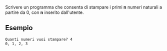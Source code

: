 Scrivere un programma che consenta di stampare i primi **n** numeri naturali a partire da 0, con **n** inserito dall'utente.

## Esempio

```plaintext
Quanti numeri vuoi stampare? 4
0, 1, 2, 3
```